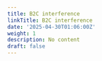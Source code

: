 ```yaml
---
title: B2C interference
linkTitle: B2C interference
date: '2025-04-30T01:06:00Z'
weight: 1
description: No content
draft: false
---
```




